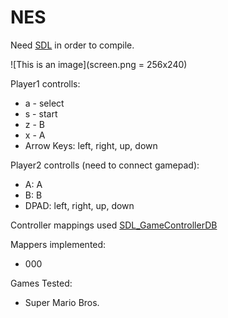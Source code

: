 # NES
Need [SDL](https://www.libsdl.org/) in order to compile.

![This is an image](screen.png = 256x240)

Player1 controlls:
- a - select
- s - start
- z - B
- x - A
- Arrow Keys: left, right, up, down

Player2 controlls (need to connect gamepad):
- A: A
- B: B
- DPAD: left, right, up, down

Controller mappings used [SDL_GameControllerDB](https://github.com/gabomdq/SDL_GameControllerDB)

Mappers implemented:
- 000

Games Tested:
- Super Mario Bros.
